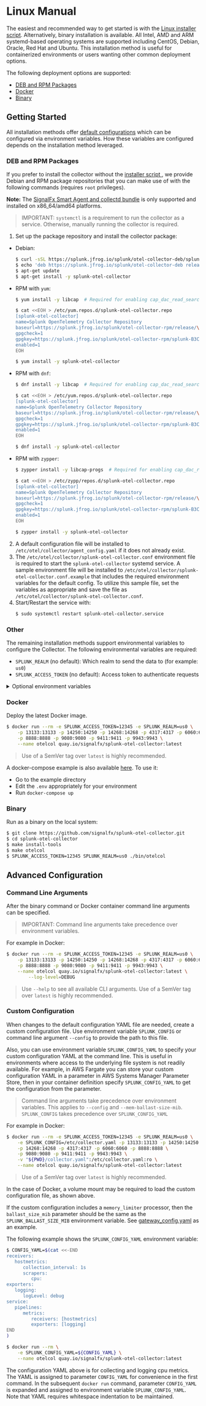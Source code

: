 # Linux Manual

The easiest and recommended way to get started is with the [Linux installer
script](./linux-installer.md). Alternatively, binary installation is available.
All Intel, AMD and ARM systemd-based operating systems are supported including
CentOS, Debian, Oracle, Red Hat and Ubuntu. This installation method is useful
for containerized environments or users wanting other common deployment
options.

The following deployment options are supported:

- [DEB and RPM Packages](#deb-and-rpm-packages)
- [Docker](#docker)
- [Binary](#binary)

## Getting Started

All installation methods offer [default
configurations](https://github.com/signalfx/splunk-otel-collector/blob/main/cmd/otelcol/config/collector)
which can be configured via environment variables. How these variables are
configured depends on the installation method leveraged.

### DEB and RPM Packages

If you prefer to install the collector without the [installer script
](./linux-installer.md), we provide Debian and RPM package repositories that
you can make use of with the following commands (requires `root` privileges).

**Note:** The [SignalFx Smart Agent and collectd bundle](
https://github.com/signalfx/signalfx-agent/releases) is only supported and
installed on x86_64/amd64 platforms.

> IMPORTANT: `systemctl` is a requirement to run the collector as a service.
> Otherwise, manually running the collector is required.

1. Set up the package repository and install the collector package:
- Debian:
  ```sh
  $ curl -sSL https://splunk.jfrog.io/splunk/otel-collector-deb/splunk-B3CD4420.gpg > /etc/apt/trusted.gpg.d/splunk.gpg
  $ echo 'deb https://splunk.jfrog.io/splunk/otel-collector-deb release main' > /etc/apt/sources.list.d/splunk-otel-collector.list
  $ apt-get update
  $ apt-get install -y splunk-otel-collector
  ```
- RPM with `yum`:
  ```sh
  $ yum install -y libcap  # Required for enabling cap_dac_read_search and cap_sys_ptrace capabilities on the collector

  $ cat <<EOH > /etc/yum.repos.d/splunk-otel-collector.repo
  [splunk-otel-collector]
  name=Splunk OpenTelemetry Collector Repository
  baseurl=https://splunk.jfrog.io/splunk/otel-collector-rpm/release/\$basearch
  gpgcheck=1
  gpgkey=https://splunk.jfrog.io/splunk/otel-collector-rpm/splunk-B3CD4420.pub
  enabled=1
  EOH

  $ yum install -y splunk-otel-collector
  ```
- RPM with `dnf`:
  ```sh
  $ dnf install -y libcap  # Required for enabling cap_dac_read_search and cap_sys_ptrace capabilities on the collector

  $ cat <<EOH > /etc/yum.repos.d/splunk-otel-collector.repo
  [splunk-otel-collector]
  name=Splunk OpenTelemetry Collector Repository
  baseurl=https://splunk.jfrog.io/splunk/otel-collector-rpm/release/\$basearch
  gpgcheck=1
  gpgkey=https://splunk.jfrog.io/splunk/otel-collector-rpm/splunk-B3CD4420.pub
  enabled=1
  EOH

  $ dnf install -y splunk-otel-collector
  ```
- RPM with `zypper`:
  ```sh
  $ zypper install -y libcap-progs  # Required for enabling cap_dac_read_search and cap_sys_ptrace capabilities on the collector

  $ cat <<EOH > /etc/zypp/repos.d/splunk-otel-collector.repo
  [splunk-otel-collector]
  name=Splunk OpenTelemetry Collector Repository
  baseurl=https://splunk.jfrog.io/splunk/otel-collector-rpm/release/\$basearch
  gpgcheck=1
  gpgkey=https://splunk.jfrog.io/splunk/otel-collector-rpm/splunk-B3CD4420.pub
  enabled=1
  EOH

  $ zypper install -y splunk-otel-collector
  ```
2. A default configuration file will be installed to
   `/etc/otel/collector/agent_config.yaml` if it does not already exist.
3. The `/etc/otel/collector/splunk-otel-collector.conf` environment file is
   required to start the `splunk-otel-collector` systemd service.  A sample
   environment file will be installed to
   `/etc/otel/collector/splunk-otel-collector.conf.example` that includes the
   required environment variables for the default config.  To utilize this
   sample file, set the variables as appropriate and save the file as
   `/etc/otel/collector/splunk-otel-collector.conf`.
4. Start/Restart the service with:
   ```sh
   $ sudo systemctl restart splunk-otel-collector.service
   ```

### Other

The remaining installation methods support environmental variables to configure
the Collector. The following environmental variables are required:

- `SPLUNK_REALM` (no default): Which realm to send the data to (for example: `us0`)
- `SPLUNK_ACCESS_TOKEN` (no default): Access token to authenticate requests

<details>
<summary>
Optional environment variables
</summary>

- `SPLUNK_CONFIG` (default = `/etc/otel/collector/gateway_config.yaml`): Which configuration to load.
- `SPLUNK_BALLAST_SIZE_MIB` (no default): How much memory to allocate to the ballast.
- `SPLUNK_MEMORY_TOTAL_MIB` (default = `512`): Total memory allocated to the Collector.

> `SPLUNK_MEMORY_TOTAL_MIB` automatically configures the ballast and memory limit.
> If `SPLUNK_BALLAST_SIZE_MIB` is also defined, it will override the value calculated
> by `SPLUNK_MEMORY_TOTAL_MIB`.
</details>

### Docker

Deploy the latest Docker image.

```bash
$ docker run --rm -e SPLUNK_ACCESS_TOKEN=12345 -e SPLUNK_REALM=us0 \
    -p 13133:13133 -p 14250:14250 -p 14268:14268 -p 4317:4317 -p 6060:6060 \
    -p 8888:8888 -p 9080:9080 -p 9411:9411 -p 9943:9943 \
    --name otelcol quay.io/signalfx/splunk-otel-collector:latest
```

> Use of a SemVer tag over `latest` is highly recommended.

A docker-compose example is also available [here](../../examples/docker-compose). To use it:

- Go to the example directory
- Edit the `.env` appropriately for your environment
- Run `docker-compose up`

### Binary

Run as a binary on the local system:

```bash
$ git clone https://github.com/signalfx/splunk-otel-collector.git
$ cd splunk-otel-collector
$ make install-tools
$ make otelcol
$ SPLUNK_ACCESS_TOKEN=12345 SPLUNK_REALM=us0 ./bin/otelcol
```

## Advanced Configuration

### Command Line Arguments

After the binary command or Docker container command line arguments can be
specified.

> IMPORTANT: Command line arguments take precedence over environment variables.

For example in Docker:

```bash
$ docker run --rm -e SPLUNK_ACCESS_TOKEN=12345 -e SPLUNK_REALM=us0 \
    -p 13133:13133 -p 14250:14250 -p 14268:14268 -p 4317:4317 -p 6060:6060 \
    -p 8888:8888 -p 9080:9080 -p 9411:9411 -p 9943:9943 \
    --name otelcol quay.io/signalfx/splunk-otel-collector:latest \
        --log-level=DEBUG
```

> Use `--help` to see all available CLI arguments.
> Use of a SemVer tag over `latest` is highly recommended.

### Custom Configuration

When changes to the default configuration YAML file are needed, create a
custom configuration file. Use environment variable `SPLUNK_CONFIG` or
command line argument `--config` to provide the path to this file.

Also, you can use environment variable `SPLUNK_CONFIG_YAML` to specify 
your custom configuration YAML at the command line. This is useful in
environments where access to the underlying file system is not readily
available. For example, in AWS Fargate you can store your custom configuration
YAML in a parameter in AWS Systems Manager Parameter Store, then in
your container definition specify `SPLUNK_CONFIG_YAML` to get the
configuration from the parameter.

> Command line arguments take precedence over environment variables. This
> applies to `--config` and `--mem-ballast-size-mib`. `SPLUNK_CONFIG` 
> takes precedence over `SPLUNK_CONFIG_YAML`

For example in Docker:

```bash
$ docker run --rm -e SPLUNK_ACCESS_TOKEN=12345 -e SPLUNK_REALM=us0 \
    -e SPLUNK_CONFIG=/etc/collector.yaml -p 13133:13133 -p 14250:14250 \
    -p 14268:14268 -p 4317:4317 -p 6060:6060 -p 8888:8888 \
    -p 9080:9080 -p 9411:9411 -p 9943:9943 \
    -v "${PWD}/collector.yaml":/etc/collector.yaml:ro \
    --name otelcol quay.io/signalfx/splunk-otel-collector:latest
```

> Use of a SemVer tag over `latest` is highly recommended.

In the case of Docker, a volume mount may be required to load the custom
configuration file, as shown above.

If the custom configuration includes a `memory_limiter` processor, then the
`ballast_size_mib` parameter should be the same as the
`SPLUNK_BALLAST_SIZE_MIB` environment variable. See
[gateway_config.yaml](../../cmd/otelcol/config/collector/gateway_config.yaml)
as an example.

The following example shows the `SPLUNK_CONFIG_YAML` environment variable:
```bash
$ CONFIG_YAML=$(cat <<-END
receivers:
   hostmetrics:
      collection_interval: 1s
      scrapers:
         cpu:
exporters:
   logging:
      logLevel: debug
service:
   pipelines:
      metrics:
         receivers: [hostmetrics]
         exporters: [logging]
END
)

$ docker run --rm \
    -e SPLUNK_CONFIG_YAML=${CONFIG_YAML} \
    --name otelcol quay.io/signalfx/splunk-otel-collector:latest
```
The configuration YAML above is for collecting and logging cpu
metrics. The YAML is assigned to parameter `CONFIG_YAML` for
convenience in the first command. In the subsequent `docker run`
command, parameter `CONFIG_YAML` is expanded and assigned to
environment variable `SPLUNK_CONFIG_YAML`. Note that YAML 
requires whitespace indentation to be maintained.

